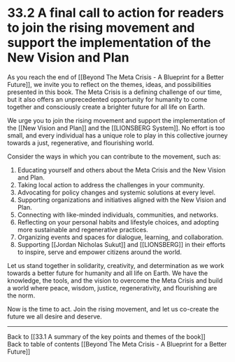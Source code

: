 # 33.2 A final call to action for readers to join the rising movement and support the implementation of the New Vision and Plan

As you reach the end of [[Beyond The Meta Crisis - A Blueprint for a Better Future]], we invite you to reflect on the themes, ideas, and possibilities presented in this book. The Meta Crisis is a defining challenge of our time, but it also offers an unprecedented opportunity for humanity to come together and consciously create a brighter future for all life on Earth.

We urge you to join the rising movement and support the implementation of the [[New Vision and Plan]] and the [[LIONSBERG System]]. No effort is too small, and every individual has a unique role to play in this collective journey towards a just, regenerative, and flourishing world.

Consider the ways in which you can contribute to the movement, such as:

1.  Educating yourself and others about the Meta Crisis and the New Vision and Plan.
2.  Taking local action to address the challenges in your community.
3.  Advocating for policy changes and systemic solutions at every level.
4.  Supporting organizations and initiatives aligned with the New Vision and Plan.
5.  Connecting with like-minded individuals, communities, and networks.
6.  Reflecting on your personal habits and lifestyle choices, and adopting more sustainable and regenerative practices.
7.  Organizing events and spaces for dialogue, learning, and collaboration. 
8. Supporting [[Jordan Nicholas Sukut]] and [[LIONSBERG]] in their efforts to inspire, serve and empower citizens around the world. 

Let us stand together in solidarity, creativity, and determination as we work towards a better future for humanity and all life on Earth. We have the knowledge, the tools, and the vision to overcome the Meta Crisis and build a world where peace, wisdom, justice, regenerativity, and flourishing are the norm.

Now is the time to act. Join the rising movement, and let us co-create the future we all desire and deserve.

---

Back to [[33.1 A summary of the key points and themes of the book]]  
Back to table of contents [[Beyond The Meta Crisis - A Blueprint for a Better Future]]